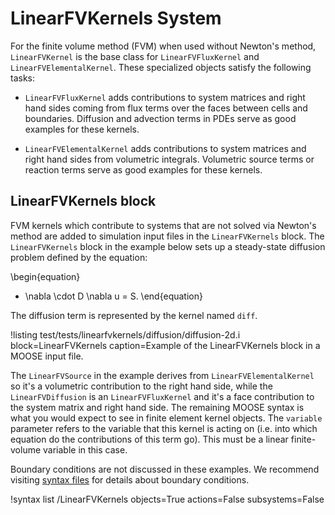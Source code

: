 # LinearFVKernels System

For the finite volume method (FVM) when used without Newton's method, `LinearFVKernel` is the base class for `LinearFVFluxKernel` and `LinearFVElementalKernel`. These specialized objects satisfy the following tasks:

* `LinearFVFluxKernel` adds contributions to system matrices and right hand sides coming from flux terms over
  the faces between cells and boundaries. Diffusion and advection terms in PDEs serve as good examples
  for these kernels.

* `LinearFVElementalKernel` adds contributions to system matrices and right hand sides from volumetric integrals.
  Volumetric source terms or reaction terms serve as good examples for these kernels.

## LinearFVKernels block

FVM kernels which contribute to systems that are not solved via Newton's method
are added to simulation input files in the `LinearFVKernels` block.  The
`LinearFVKernels` block in the example below sets up a steady-state diffusion problem
defined by the equation:

\begin{equation}
  - \nabla \cdot D \nabla u = S.
\end{equation}

The diffusion term is represented by the kernel named `diff`.

!listing test/tests/linearfvkernels/diffusion/diffusion-2d.i
         block=LinearFVKernels
         caption=Example of the LinearFVKernels block in a MOOSE input file.

The `LinearFVSource` in the example derives from `LinearFVElementalKernel` so it's a
volumetric contribution to the right hand side, while the `LinearFVDiffusion` is an
`LinearFVFluxKernel` and it's a face contribution to the system matrix and right hand side.
The remaining MOOSE syntax is what you would expect to see in finite element kernel objects.
The `variable` parameter refers to the variable that this kernel is acting on (i.e. into
which equation do the contributions of this term go). This must be a linear finite-volume
variable in this case.

Boundary conditions are not discussed in these examples. We recommend visiting
[syntax files](syntax/LinearFVBCs/index.md) for details about boundary conditions.

!syntax list /LinearFVKernels objects=True actions=False subsystems=False

